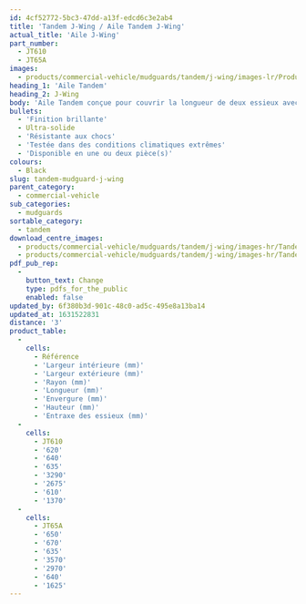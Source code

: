 ```yaml
---
id: 4cf52772-5bc3-47dd-a13f-edcd6c3e2ab4
title: 'Tandem J-Wing / Aile Tandem J-Wing'
actual_title: 'Aile J-Wing'
part_number:
  - JT610
  - JT65A
images:
  - products/commercial-vehicle/mudguards/tandem/j-wing/images-lr/Product_Image_776x776_(518x518_focus_area)-JT610_01.jpg
heading_1: 'Aile Tandem'
heading_2: J-Wing
body: 'Aile Tandem conçue pour couvrir la longueur de deux essieux avec une finition brillante.'
bullets:
  - 'Finition brillante'
  - Ultra-solide
  - 'Résistante aux chocs'
  - 'Testée dans des conditions climatiques extrêmes'
  - 'Disponible en une ou deux pièce(s)'
colours:
  - Black
slug: tandem-mudguard-j-wing
parent_category:
  - commercial-vehicle
sub_categories:
  - mudguards
sortable_category:
  - tandem
download_centre_images:
  - products/commercial-vehicle/mudguards/tandem/j-wing/images-hr/Tandem-J-Wing_01.jpg
  - products/commercial-vehicle/mudguards/tandem/j-wing/images-hr/Tandem-J-Wing_02.jpg
pdf_pub_rep:
  -
    button_text: Change
    type: pdfs_for_the_public
    enabled: false
updated_by: 6f380b3d-901c-48c0-ad5c-495e8a13ba14
updated_at: 1631522831
distance: '3'
product_table:
  -
    cells:
      - Référence
      - 'Largeur intérieure (mm)'
      - 'Largeur extérieure (mm)'
      - 'Rayon (mm)'
      - 'Longueur (mm)'
      - 'Envergure (mm)'
      - 'Hauteur (mm)'
      - 'Entraxe des essieux (mm)'
  -
    cells:
      - JT610
      - '620'
      - '640'
      - '635'
      - '3290'
      - '2675'
      - '610'
      - '1370'
  -
    cells:
      - JT65A
      - '650'
      - '670'
      - '635'
      - '3570'
      - '2970'
      - '640'
      - '1625'
---
```


